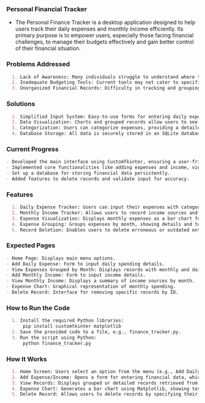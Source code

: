 ### Personal Financial Tracker
- The Personal Finance Tracker is a desktop application designed to help users track their daily expenses and monthly income efficiently. Its primary purpose is to empower users, especially those facing financial challenges, to manage their budgets effectively and gain better control of their financial situation.
### Problems Addressed
```markdown
  1. Lack of Awareness: Many individuals struggle to understand where their money is being spent.
  2. Inadequate Budgeting Tools: Current tools may not cater to specific needs like expense categorization and visualization.
  3. Unorganized Financial Records: Difficulty in tracking and grouping expenses over time leads to financial mismanagement.
```
### Solutions
```markdown
  1. Simplified Input System: Easy-to-use forms for entering daily expenses and monthly income.
  2. Data Visualization: Charts and grouped records allow users to see trends in their spending habits.
  3. Categorization: Users can categorize expenses, providing a detailed overview of where money is spent.
  4. Database Storage: All data is securely stored in an SQLite database, ensuring accessibility and reliability.
```
### Current Progress
```markdown
- Developed the main interface using CustomTkinter, ensuring a user-friendly design.
- Implemented core functionalities like adding expenses and income, viewing records, and visualizing expenses with charts.
- Set up a database for storing financial data persistently.
- Added features to delete records and validate input for accuracy.
```
### Features
```markdown
  1. Daily Expense Tracker: Users can input their expenses with categories and amounts for each day.
  2. Monthly Income Tracker: Allows users to record income sources and amounts.
  3. Expense Visualization: Displays monthly expenses as a bar chart for easy analysis.
  4. Expense Grouping: Groups expenses by month, showing details and totals for each day.
  5. Record Deletion: Enables users to delete erroneous or outdated entries.
```
### Expected Pages
```markdown
- Home Page: Displays main menu options.
- Add Daily Expense: Form to input daily spending details.
- View Expenses Grouped by Month: Displays records with monthly and daily totals.
- Add Monthly Income: Form to input income details.
- View Monthly Income: Displays a summary of income sources by month.
- Expense Chart: Graphical representation of monthly spending.
- Delete Record: Interface for removing specific records by ID.
```
### How to Run the Code
```markdown
  1. Install the required Python libraries:
      pip install customtkinter matplotlib
  2. Save the provided code to a file, e.g., finance_tracker.py.
  3. Run the script using Python:
      python finance_tracker.py
```
### How It Works
```markdown
  1. Home Screen: Users select an option from the menu (e.g., Add Daily Expense, View Expenses, etc.).
  2. Add Expense/Income: Opens a form for entering financial data, which is validated and saved to the database.
  3. View Records: Displays grouped or detailed records retrieved from the database.
  4. Expense Chart: Generates a bar chart using Matplotlib, showing total expenses for each month.
  5. Delete Record: Allows users to delete records by specifying their ID.
```














